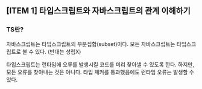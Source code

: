 ## [ITEM 1] 타입스크립트와 자바스크립트의 관계 이해하기

### TS란?

자바스크립트는 타입스크립트의 부분집합(subset)이다. 모든 자바스크립트는 타입스크립트로 볼 수 있다. (반대는 성립X)

타입스크립트는 런타임에 오류를 발생시킬 코드를 미리 찾아낼 수 있도록 한다. 하지만, 모든 오류를 찾아내는 것은 아니다. 타입 체커를 통과했음에도 런타임 오류는 발생할 수 있다.

